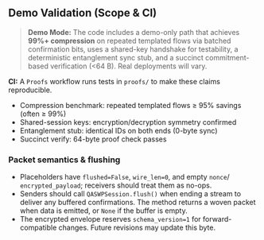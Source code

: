 ## Demo Validation (Scope & CI)

> **Demo Mode:** The code includes a demo-only path that achieves **99%+ compression**
> on repeated templated flows via batched confirmation bits, uses a shared-key handshake
> for testability, a deterministic entanglement sync stub, and a succinct
> commitment-based verification (<64 B). Real deployments will vary.

**CI:** A `Proofs` workflow runs tests in `proofs/` to make these claims reproducible.
- Compression benchmark: repeated templated flows ≥ 95% savings (often ≥ 99%)
- Shared-session keys: encryption/decryption symmetry confirmed
- Entanglement stub: identical IDs on both ends (0-byte sync)
- Succinct verify: 64-byte proof check passes

### Packet semantics & flushing

- Placeholders have `flushed=False`, `wire_len=0`, and empty `nonce`/
  `encrypted_payload`; receivers should treat them as no-ops.
- Senders should call `QASWPSession.flush()` when ending a stream to deliver any
  buffered confirmations. The method returns a woven packet when data is
  emitted, or `None` if the buffer is empty.
- The encrypted envelope reserves `schema_version=1` for forward-compatible
  changes. Future revisions may update this byte.
